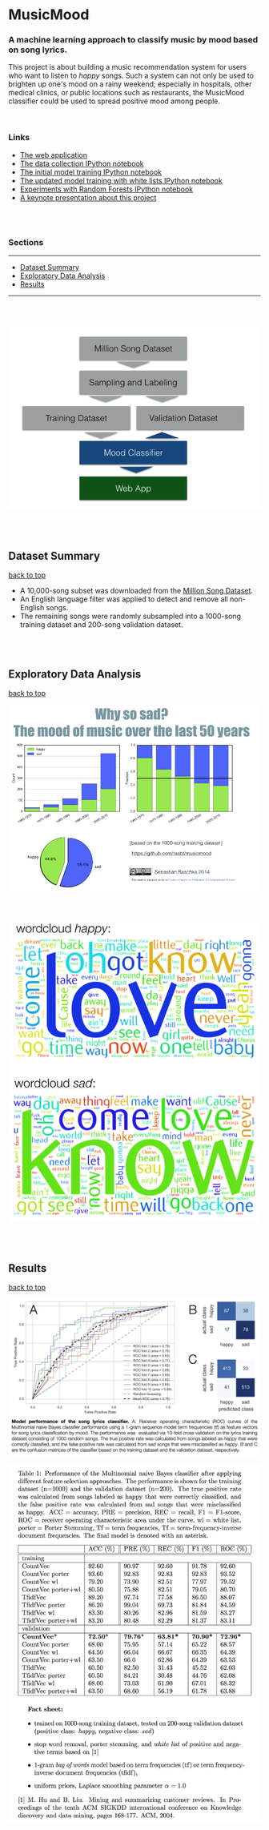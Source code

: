 # MusicMood

### A machine learning approach to classify music by mood based on song lyrics.

This project is about building a music recommendation system for users who want to listen to *happy* songs. Such a system can not only be used to brighten up one's mood on a rainy weekend; especially in hospitals, other medical clinics, or public locations such as restaurants, the MusicMood classifier could be used to spread positive mood among people.

<br>

### Links

- [The web application](http://rasbt.pythonanywhere.com)
- [The data collection IPython notebook](code/collect_data/data_collection.ipynb)
- [The initial model training IPython notebook](code/classify_lyrics/nb_init_model.ipynb)
- [The updated model training with white lists IPython notebook](code/classify_lyrics/nb_whitelist_model.ipynb)
- [Experiments with Random Forests IPython notebook](code/classify_lyrics/random_forests.ipynb)
- [A keynote presentation about this project](https://speakerdeck.com/rasbt/musicmood-machine-learning-in-automatic-music-mood-prediction-based-on-song-lyrics)


<br>
<br>

### Sections
<hr>

- [Dataset Summary](#dataset-summary)
- [Exploratory Data Analysis](#exploratory-data-analysis)
- [Results](#results)

<hr>

<br>
<br>

![](./images/flowchart.png)


<br>
<br>



## Dataset Summary
[back to top](#sections)

- A 10,000-song subset was downloaded from the [Million Song Dataset](http://labrosa.ee.columbia.edu/millionsong/pages/getting-dataset).
 - An English language filter was applied to detect and remove all non-English songs.
 -  The remaining songs were randomly subsampled into a 1000-song training dataset and 200-song validation dataset.



<br>
<br>

## Exploratory Data Analysis

[back to top](#sections)

![](./images/exploratory_1.png)

<br>
<br>

![](./images/wordclouds.png)


<br>
<br>


## Results
[back to top](#sections)


![](./images/roc_best.png)

![](./images/performance_table.png)
